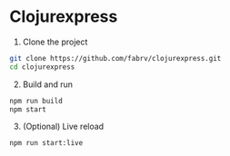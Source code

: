 # Clojurexpress
1. Clone the project
```bash
git clone https://github.com/fabrv/clojurexpress.git
cd clojurexpress
```
2. Build and run
```bash
npm run build
npm start
```

3. (Optional) Live reload
```bash
npm run start:live
```